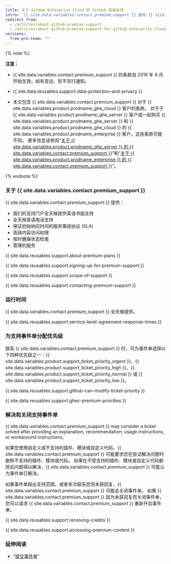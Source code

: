```yaml
---
title: 关于 GitHub Enterprise Cloud 的 GitHub 高级支持
intro: '{{ site.data.variables.contact.premium_support }} 是向 {{ site.data.variables.product.prodname_ghe_cloud }} 和 {{ site.data.variables.product.prodname_ghe_one }} 客户提供的一种付费、补充支持服务。'
redirect_from:
  - /articles/about-github-premium-support
  - /articles/about-github-premium-support-for-github-enterprise-cloud
versions:
  free-pro-team: '*'
---
```


{% note %}

**注意：**

- {{ site.data.variables.contact.premium_support }} 的条款自 2018 年 9 月开始生效，如有变动，恕不另行通知。

- {{ site.data.reusables.support.data-protection-and-privacy }}

- 本文包含 {{ site.data.variables.contact.premium_support }} 对于 {{ site.data.variables.product.prodname_ghe_cloud }} 客户的条款。 对于于 {{ site.data.variables.product.prodname_ghe_server }} 客户或一起购买 {{ site.data.variables.product.prodname_ghe_server }} 和 {{ site.data.variables.product.prodname_ghe_cloud }} 的 {{ site.data.variables.product.prodname_enterprise }} 客户，这些条款可能不同。 更多信息请参阅“[关于 {{ site.data.variables.product.prodname_ghe_server }} 的 {{ site.data.variables.contact.premium_support }}](/enterprise/admin/guides/enterprise-support/about-github-premium-support-for-github-enterprise-server)”和“[关于 {{ site.data.variables.product.prodname_enterprise }} 的 {{ site.data.variables.contact.premium_support }}](/enterprise/admin/guides/enterprise-support/about-github-premium-support-for-github-enterprise)”。

{% endnote %}

### 关于 {{ site.data.variables.contact.premium_support }}

{{ site.data.variables.contact.premium_support }} 提供：
  - 我们的支持门户全天候提供英语书面支持
  - 全天候英语电话支持
  - 保证初始响应时间的服务等级协议 (SLA)
  - 高级内容访问权限
  - 按时健康状态检查
  - 管理的服务

{{ site.data.reusables.support.about-premium-plans }}

{{ site.data.reusables.support.signing-up-for-premium-support }}

{{ site.data.reusables.support.scope-of-support }}

{{ site.data.reusables.support.contacting-premium-support }}

### 运行时间

{{ site.data.variables.contact.premium_support }} 全天候提供。

{{ site.data.reusables.support.service-level-agreement-response-times }}

### 为支持事件单分配优先级

联系 {{ site.data.variables.contact.premium_support }} 时，可为事件单选择以下四种优先级之一：{{ site.data.variables.product.support_ticket_priority_urgent }}、{{ site.data.variables.product.support_ticket_priority_high }}、{{ site.data.variables.product.support_ticket_priority_normal }} 或 {{ site.data.variables.product.support_ticket_priority_low }}。

{{ site.data.reusables.support.github-can-modify-ticket-priority }}

{{ site.data.reusables.support.ghec-premium-priorities }}

### 解决和关闭支持事件单

{{ site.data.variables.contact.premium_support }} may consider a ticket solved after providing an explanation, recommendation, usage instructions, or workaround instructions,

如果您使用自定义或不支持的插件、模块或自定义代码，{{ site.data.variables.contact.premium_support }} 可能要求您在尝试解决问题时删除不支持的插件、模块或代码。 如果在不受支持的插件、模块或自定义代码删除后问题得以解决，{{ site.data.variables.contact.premium_support }} 可能认为事件单已解决。

如果事件单超出支持范围，或者多次联系您但未获回复，{{ site.data.variables.contact.premium_support }} 可能会关闭事件单。 如果 {{ site.data.variables.contact.premium_support }} 因为未获回复而关闭事件单，您可以请求 {{ site.data.variables.contact.premium_support }} 重新开启事件单。

{{ site.data.reusables.support.receiving-credits }}

{{ site.data.reusables.support.accessing-premium-content }}

### 延伸阅读

- "[提交事件单](/articles/submitting-a-ticket)"
